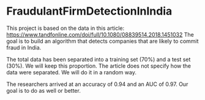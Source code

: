 # FraudulantFirmDetectionInIndia
This project is based on the data in this article: https://www.tandfonline.com/doi/full/10.1080/08839514.2018.1451032 
The goal is to build an algorithm that detects companies that are likely to commit fraud in India.

The total data has been separated into a training set (70%) and a test set (30%). We will keep this proportion. The article does not specify how the data were separated. We will do it in a random way.

The researchers arrived at an accuracy of 0.94 and an AUC of 0.97. Our goal is to do as well or better.
